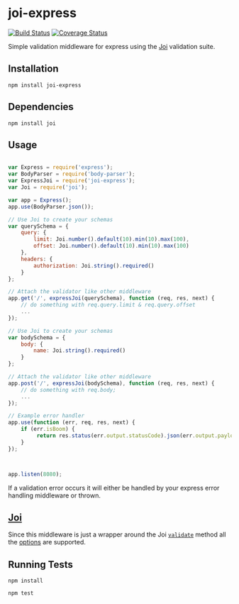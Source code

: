 joi-express
===========

[![Build Status](https://travis-ci.org/vforv/joi-express.svg?branch=master)](https://travis-ci.org/vforv/joi-express) [![Coverage Status](https://coveralls.io/repos/github/vforv/joi-express/badge.svg?branch=master)](https://coveralls.io/github/vforv/joi-express?branch=master)

Simple validation middleware for express using the [Joi](https://github.com/spumko/joi) validation suite.

## Installation
```
npm install joi-express
```

## Dependencies
```
npm install joi
```

## Usage
```javascript

var Express = require('express');
var BodyParser = require('body-parser');
var ExpressJoi = require('joi-express');
var Joi = require('joi');

var app = Express();
app.use(BodyParser.json());

// Use Joi to create your schemas
var querySchema = {
    query: {
        limit: Joi.number().default(10).min(10).max(100),
        offset: Joi.number().default(10).min(10).max(100)
    },
    headers: {
        authorization: Joi.string().required()
    }
};

// Attach the validator like other middleware
app.get('/', expressJoi(querySchema), function (req, res, next) {
   	// do something with req.query.limit & req.query.offset
    ...
});

// Use Joi to create your schemas
var bodySchema = {
    body: {
        name: Joi.string().required()
    }
};

// Attach the validator like other middleware
app.post('/', expressJoi(bodySchema), function (req, res, next) {
	// do something with req.body;
    ...
});

// Example error handler
app.use(function (err, req, res, next) {
    if (err.isBoom) {
         return res.status(err.output.statusCode).json(err.output.payload);
    }
});



app.listen(8080);
```
If a validation error occurs it will either be handled by your express error handling middleware or thrown.


## [Joi](https://github.com/spumko/joi)

Since this middleware is just a wrapper around the Joi [`validate`](https://github.com/hapijs/joi#validate) method all the [options](https://github.com/hapijs/joi#validatevalue-schema-options-callback)
are supported.


## Running Tests

```
npm install
```
```
npm test
```